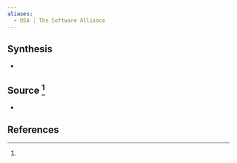 ```yaml
---
aliases:
  - BSA | The Software Alliance
---
```

## Synthesis
- 
## Source [^1]
- 
## References

[^1]: